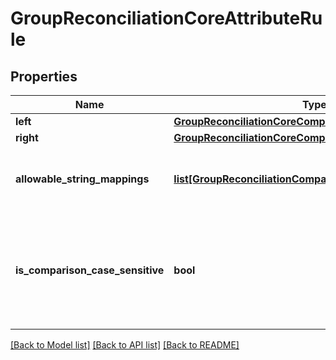 # GroupReconciliationCoreAttributeRule


## Properties
Name | Type | Description | Notes
------------ | ------------- | ------------- | -------------
**left** | [**GroupReconciliationCoreComparisonRuleOperand**](GroupReconciliationCoreComparisonRuleOperand.md) |  | 
**right** | [**GroupReconciliationCoreComparisonRuleOperand**](GroupReconciliationCoreComparisonRuleOperand.md) |  | 
**allowable_string_mappings** | [**list[GroupReconciliationComparisonRuleStringValueMap]**](GroupReconciliationComparisonRuleStringValueMap.md) | The string mappings to use when comparing | [optional] 
**is_comparison_case_sensitive** | **bool** | Whether the compare keys and strings mappings case sensitive or not | 

[[Back to Model list]](../README.md#documentation-for-models) [[Back to API list]](../README.md#documentation-for-api-endpoints) [[Back to README]](../README.md)


